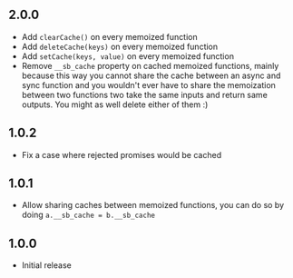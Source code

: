 ## 2.0.0

- Add `clearCache()` on every memoized function
- Add `deleteCache(keys)` on every memoized function
- Add `setCache(keys, value)` on every memoized function
- Remove `__sb_cache` property on cached memoized functions, mainly because this way you cannot share the cache between an async and sync function and you wouldn't ever have to share the memoization between two functions two take the same inputs and return same outputs. You might as well delete either of them :)

## 1.0.2

- Fix a case where rejected promises would be cached

## 1.0.1

- Allow sharing caches between memoized functions, you can do so by doing `a.__sb_cache = b.__sb_cache`

## 1.0.0

- Initial release
